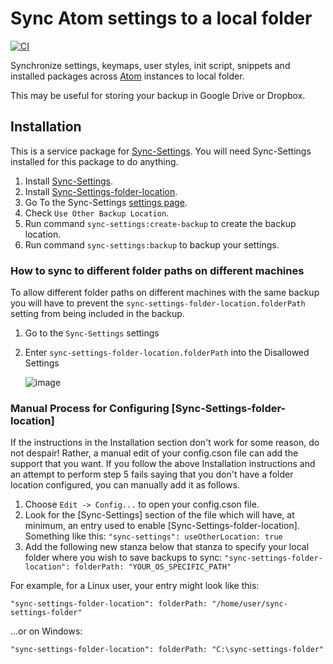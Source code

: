 # Sync Atom settings to a local folder

[![CI](https://github.com/UziTech/sync-settings-folder-location/workflows/CI/badge.svg)](https://github.com/UziTech/sync-settings-folder-location/actions)

Synchronize settings, keymaps, user styles, init script, snippets and installed packages across [Atom](https://atom.io) instances to local folder.

This may be useful for storing your backup in Google Drive or Dropbox.

## Installation

This is a service package for [Sync-Settings](https://atom.io/packages/sync-settings). You will need Sync-Settings installed for this package to do anything.

1. Install [Sync-Settings](https://atom.io/packages/sync-settings).
2. Install [Sync-Settings-folder-location](https://atom.io/packages/sync-settings-folder-location).
3. Go To the Sync-Settings [settings page](atom://config/packages/sync-settings).
4. Check `Use Other Backup Location`.
5. Run command `sync-settings:create-backup` to create the backup location.
6. Run command `sync-settings:backup` to backup your settings.

### How to sync to different folder paths on different machines

To allow different folder paths on different machines with the same backup you will have to prevent the `sync-settings-folder-location.folderPath` setting from being included in the backup.

1. Go to the `Sync-Settings` settings
2. Enter `sync-settings-folder-location.folderPath` into the Disallowed Settings

   ![image](https://user-images.githubusercontent.com/97994/135786391-d53ce46b-0cfe-41ad-bfbf-946dcc22f9a9.png)

### Manual Process for Configuring [Sync-Settings-folder-location]

If the instructions in the Installation section don't work for some reason, do not despair! Rather, a manual edit of your config.cson file can add the support that you want. If you follow the above Installation instructions and an attempt to perform step 5 fails saying that you don't have a folder location configured, you can manually add it as follows.

1. Choose `Edit -> Config...` to open your config.cson file.
2. Look for the [Sync-Settings] section of the file which will have, at minimum, an entry used to enable [Sync-Settings-folder-location]. Something like this:
`"sync-settings":
  useOtherLocation: true`
3. Add the following new stanza below that stanza to specify your local folder where you wish to save backups to sync:
`"sync-settings-folder-location":
  folderPath: "YOUR_OS_SPECIFIC_PATH"`

For example, for a Linux user, your entry might look like this:

`"sync-settings-folder-location":
  folderPath: "/home/user/sync-settings-folder"`

...or on Windows:

`"sync-settings-folder-location":
  folderPath: "C:\sync-settings-folder"`

